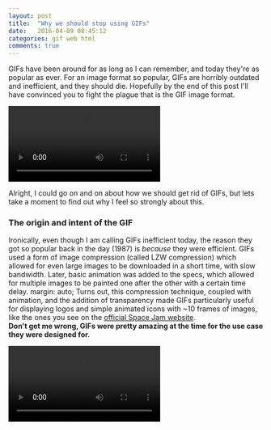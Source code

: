 ```yaml
---
layout: post
title:  "Why we should stop using GIFs"
date:   2016-04-09 08:45:12
categories: gif web html
comments: true
---
```


GIFs have been around for as long as I can remember, and today they're as popular as ever. For an image format so popular, GIFs are horribly outdated and inefficient, and they should die. Hopefully by the end of this post I'll have convinced you to fight the plague that is the GIF image format.

<video autoplay loop>
  <source src="/assets/images/posts/no-gifs/why-so-rude.mp4" type="video/mp4">
  Your browser does not support the video tag.
</video>

Alright, I could go on and on about how we should get rid of GIFs, but lets take a moment to find out why I feel so strongly about this.

### The origin and intent of the GIF

Ironically, even though I am calling GIFs inefficient today, the reason they got so popular back in the day (1987) is *because* they were efficient. GIFs used a form of image compression (called LZW compression) which allowed for even large images to be downloaded in a short time, with slow bandwidth. Later, basic animation was added to the specs, which allowed for multiple images to be painted one after the other with a certain time delay.
margin: auto;
Turns out, this compression technique, coupled with animation, and the addition of transparency made GIFs particularly useful for displaying logos and simple animated icons with ~10 frames of images, like the ones you see on the [official Space Jam website](http://www.warnerbros.com/archive/spacejam/movie/cmp/tunes/tunesframes.html).  
**Don't get me wrong, GIFs were pretty amazing at the time for the use case they were designed for.**

<video autoplay loop>
  <source src="/assets/images/posts/no-gifs/awesome.mp4" type="video/mp4">
  Your browser does not support the video tag.
</video>
